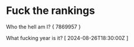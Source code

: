 # Fuck the rankings

Who the hell am I?
{ 7869957 }

What fucking year is it?
[ 2024-08-26T18:30:00Z ]
